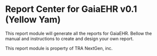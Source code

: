 # Report Center for GaiaEHR v0.1 (Yellow Yam) #

This report module will generate all the reports for GaiaEHR. Bellow the manual and instructions
to create and design your own report.

This report module is property of TRA NextGen, inc. 